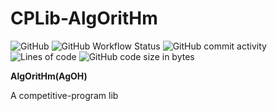 # CPLib-AlgOritHm

![GitHub](https://img.shields.io/github/license/StableAgOH/CPLib-AlgOritHm)
![GitHub Workflow Status](https://img.shields.io/github/workflow/status/StableAgOH/CPLib-AlgOritHm/Test?label=test)
![GitHub commit activity](https://img.shields.io/github/commit-activity/m/StableAgOH/CPLib-AlgOritHm)
![Lines of code](https://img.shields.io/tokei/lines/github/StableAgOH/CPLib-AlgOritHm)
![GitHub code size in bytes](https://img.shields.io/github/languages/code-size/StableAgOH/CPLib-AlgOritHm)

**AlgOritHm(AgOH)**

A competitive-program lib
